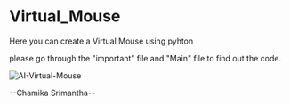 # Virtual_Mouse


Here you can create a Virtual Mouse using pyhton


please go through the "important" file and "Main" file to find out the code.


![AI-Virtual-Mouse](https://user-images.githubusercontent.com/84226079/202893908-0bb6628e-5bce-4ce8-b1bf-1a23bc601ed9.jpg)


--Chamika Srimantha--

